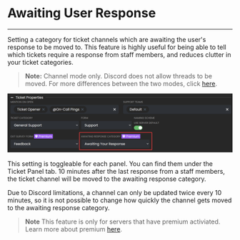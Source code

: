 # Awaiting User Response
***

Setting a category for ticket channels which are awaiting the user's response to be moved to. This feature is highly useful for being able to tell which tickets require a response from staff members, and reduces clutter in your ticket categories.

> **Note:** Channel mode only. Discord does not allow threads to be moved. For more differences between the two modes, click [here](./thread-mode.md#channel-vs-thread-comparison).


![Awaiting response](../../img/awaiting_response.webp)

This setting is toggleable for each panel. You can find them under the Ticket Panel tab. 10 minutes after the last response from a staff members, the ticket channel will be moved to the awaiting response category.

Due to Discord limitations, a channel can only be updated twice every 10 minutes, so it is not possible to change how quickly the channel gets moved to the awaiting response category.

> **Note** This feature is only for servers that have premium activiated. Learn more about premium [here](https://ticketsbot.cloud/premium).